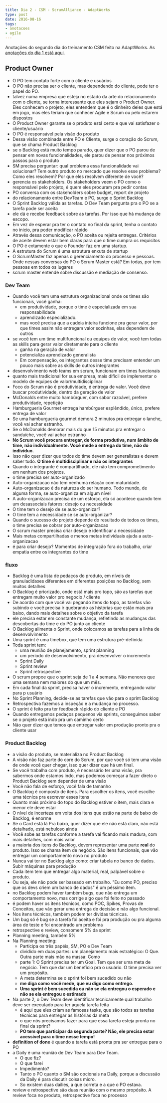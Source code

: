```yaml
---
title: Dia 2 - CSM - ScrumAlliance - AdaptWorks
type: post
date: 2016-08-16
tags:
- anotacoes
- agile
---
```


Anotações do segundo dia do treinamento CSM feito na AdaptWorks. As [anotações do dia 1 está aqui](/csm-scrumalliance-adaptworks-dia-1.html).

## Product Owner
- O PO tem contato forte com o cliente e usuários
- O PO não precisa ser o cliente, mas dependendo do cliente, pode ter o papel do PO.
- talvez numa empresa que esteja no estado da arte do relacionamento com o cliente, se torna interessante que eles sejam o Product Owner. Eles conhecem o projeto, eles entendem que é o dinheiro deles que está em jogo, mas eles teriam que conhecer Agile e Scrum ou pelo estarem dispostos
- O Product Owner garante se o produto está certo e que vai satisfazer o cliente/usuário
- O PO é responsável pela visão do produto
- Dessa visão combinada entre PO e Cliente, surge o coração do Scrum, que se chama Product Backlog
- se o Backlog está muito tempo parado, quer dizer que o PO parou de pensar em novas funcionalidades, ele parou de pensar nos próximos passos para o produto
- SM precisa perguntar: qual problema essa funcionalidade vai solucionar? Tem outro produto no mercado que resolve esse problema? Como eles resolvem? Por que eles resolvem diferente de você?
- gerencia os stakeholders. Os stakeholders veem o PO como o responsável pelo projeto, é quem eles procuram pra pedir contas
- PO conversa com os stakeholders sobre budget, report de projeto
- do relacionamento entre DevTeam e PO, surge o Sprint Backlog
- O Sprint Backlog válida as tarefas. O Dev Team pergunta pra o PO se a tarefa pode ser aceita
- ele dá e recebe feedback sobre as tarefas. Por isso que há mudança de escopo. 
- Em vez de esperar pra ter o contato no final da sprint, tenha o contato no inicio, pra poder modificar rápido
- Através dessa comunicação, o PO aceita ou rejeita entregas. Critérios de aceite devem estar bem claras para que o time cumpra os requisitos
- O PO é extamente o que o Founder faz em uma startup.
- A estrutura do Scrum é uma estrutura enxuta de startup
- O ScrumMaster faz apenas o gerenciamento do processo e pessoas. Onde nessas conversas do PO o Scrum Master está? Em todas, por tem pessoas em todos os lugares
- scrum master entende sobre discussão e mediação de consenso. 

### Dev Team
- Quando você tem uma estrutura organizacional onde os times são funcionais, você ganha:
  - em produtividade, porque o time é especializada em sua responsabilidade 
  - aprendizado especializado. 
  - mas você precisa que a cadeia inteira funcione pra gerar valor, por que times assim não entregam valor sozinhas, elas dependem de outros
- se você tem um time multifuncional ou equipes de valor, você tem todas as skills para gerar valor diretamente para o cliente
  - ganha na geração de valor
  - potencializa aprendizado generalista
  - Em compensação, os integrantes desse time precisam entender um pouco mais sobre as skills de outros integrantes
- desenvolvimento web teams em scrum, funcionam em times funcionais
- quanto mais tradicional for sua empresa, mais difícil de implementar o modelo de equipes de valor/multidisciplinar 
- Foco do Scrum não é produtividade, é entrega de valor. Você deve buscar produtividade, dentro da geração de valor
- McDonalds entre muito hambúrguer, com sabor razoável, prefere produtividade, repetição
- Hamburgueria Gourmet entrega hambúrguer esplêndido, único, prefere entrega de valor
- Se uma hamburgueria gourmet demora 2 minutos pra entregar o lanche, você vai achar estranho.
- Se o McDonalds demorar mais do que 15 minutos pra entregar o sanduíche, você vai achar estranho
- **No Scrum você procura entregar, de forma produtiva, num âmbito de time, não individualmente. Você mede a entrega do time, não do indivíduo.**
- Isso não quer dizer que todos do time devem ser generalistas e devem saber tudo. **O time é multidisciplinar e não os integrantes**
- Quando o integrante é compartilhado, ele não tem comprometimento em nenhum dos projetos.
- o time precisa ser auto-organizado
- Auto-organizacao não tem nenhuma relação com maturidade.
- Auto-organizacao é da natureza do ser humano. Todo mundo, de alguma forma, se auto-organiza em algum nível
- A auto-organizacao precisa de um esforço, ela só acontece quando tem um desassociais fatores: desejo ou necessidade 
- O time tem o desejo de se auto-organizar?
- O time tem a necessidade se se auto-organizar?
- Quando o sucesso do projeto depende do resultado de todos os times, o time precisa se cobrar por auto-organizacao
- O scrum master precisa criar desejo é identificar a necessidade 
- Mais metas compartilhadas e menos metas individuais ajuda a auto-organizacao
- é para criar desejo? Momentos de integração fora do trabalho, criar empatia entre os integrantes do time

### fluxo
- Backlog é uma lista de pedaços do produto, em níveis de granuladidaxes diferentes em diferentes posições no Backlog, sem muitos detalhes
- O Backlog é priorizado, onde está mais pro topo, são as tarefas que entregam muito valor pro negocio / cliente
- De acordo com que você vai pegando itens do topo, as tarefas vão subindo e você precisa ir quebrando as histórias que estão mais pra baixo, dando mais detalhes sobre o objetivo da tarefa
- ele precisa estar em constante mudança, refletindo as mudanças das descobertas do time e do PO junto ao cliente
- O Backlog alimenta o Sprint, onde colocamos as tarefas para a linha de desenvolvimento
- Uma sprint é uma timebox, que tem uma estrutura pré-definida
- Toda sprint tem:
  - uma reunião de planejamento, sprint planning
  - um período de desenvolvimento, pra desenvolver o incremento
  - Sprint Daily
  - Sprint review 
  - Sprint retrospective
- O scrum propoe que o sprint seja de 1 a 4 semana. Não menores que uma semana nem maiores do que um mês.
- Em cada final da sprint, precisa haver o incremento, entregando valor para p usuário
- No Sprint Planning, decide-se as tarefas que vão para o sprint Backlog
- Retrospectiva fazemos a inspeção e a mudança no processo. 
- O sprint é feito pra ter feedback rápido do cliente e PO
- Quando entregamos pedaços pequenos via sprints, conseguimos saber se o projeto está indo pra um caminho certo
- Não quer dizer que temos que entregar valor em produção pronto pra o cliente usar

### Product Backlog
- a visão do produto, se materializa no Product Backlog
- A visão não faz parte do core do Scrum, por que você só tem uma visão de onde você quer chegar, isso quer dizer que há um final.
- Se você trabalha com produto, é necessário ter uma visão, pra sabermos onde estamos indo, mas podemos começar a fazer direto o Product Backlog sem depender de uma visão
- Você não fala de esforço, você fala de tamanho
- O Backlog é composto de itens. Para escolher os itens, você escolhe uma técnica pra escrever esses itens
- Quanto mais próximo do topo do Backlog estiver o item, mais clara e menor ele deve estar 
- O nível de incerteza em volta dos itens que estão na parte de baixo do Backlog, é enorme
- Se o Card está lá Pra baixo, quer dizer que ele não está claro, não está detalhado, está nebuloso ainda
- Você sobe as tarefas conforme a tarefa vai ficando mais madura, com mais detalhes, com mais valor
- a maioria dos itens do Backlog, devem representar uma parte **real** do produto. Isso se chama item de negócio. São itens funcionais, que vão entregar um comportamento novo no produto
- Nunca vai ter no Backlog algo como: criar tabela no banco de dados. Subir máquinas para produção
- Cada item tem que entregar algo material, real, palpável sobre o produto.
- Ou seja, ele não pode ser baseado em trabalho. "Eu como PO, preciso que os devs criem um banco de dados" é um péssimo item. 
- no Backlog podem haver também bugs, que não entrega um comportamento novo, mas corrige algo que foi feito no passado
- é podem haver os itens técnicos, como POC, Spikes, Provas de Conceitos, que vão gerar uma entrega de decisão e não algo funcional.
- Nos itens técnicos, também podem ter dívidas técnicas.
- Um bug só é bug se a tarefa foi aceita e foi pra produção ou pra alguma área de teste e foi encontrado um problema
- retrospective e review, consomem 5% da sprint
- Planning meeting, também 5%
- Na Planning meeting:
  - Participa os três papéis, SM, PO e Dev Team
  - dividido em duas partes: um planejamento mais estratégico: O Que. Outra parte mais mão na massa: Como
  - parte 1: O Sprint precisa ter um Goal. Tem que ser uma meta de negócio. Tem que dar um benefício pra o usuário. O time precisa ver um propósito.
  - A meta determina se o sprint foi bem sucedido ou não
  - **me diga como você mede, que eu digo como entrego.**
  - **Uma sprint é bem sucedida ou não se ela entregou o esperado e não se ela entregou o estimado**
- Na parte 2, o Dev Team deve identificar tecnicamente qual trabalho deve ser executado para ter aquela tarefa feita
  - é aqui que eles criam as famosas tasks, que são todos as tarefas técnicas para entregar as histórias da meta
  - o que nós precisamos fazer para que essa tarefa esteja pronta no final da sprint?
  - **PO tem que participar da segunda parte? Não, ele precisa estar acessível para o time nesse tempo!**
- **definition of done** é quando a tarefa está pronta pra ser entregue para o PO
- a Daily é uma reunião de Dev Team para Dev Team. 
  - O que fiz?
  - O que farei
  - Impedimento?
  - Tanto o PO quanto o SM são opcionais na Daily, porque a discussão da Daily é para discutir coisas micro.
  - So existem duas dailies, a que correta e a que o PO estava.
- review e retrospective são duas reunião com o mesmo propósito. A review foca no produto, retrospective foca no processo
